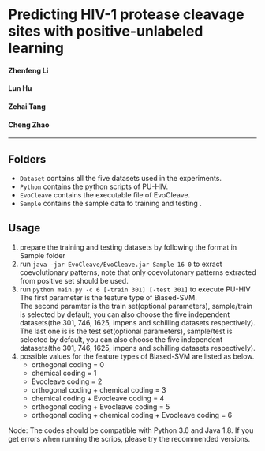 # Predicting HIV-1 protease cleavage sites with positive-unlabeled learning

#### Zhenfeng Li
#### Lun Hu
#### Zehai Tang
#### Cheng Zhao
------
## Folders
- `Dataset` contains all the five datasets used in the experiments.
- `Python` contains the python scripts of PU-HIV.
- `EvoCleave` contains the executable file of EvoCleave.
- `Sample` contains the sample data fo training and testing .


## Usage
1. prepare the training and testing datasets by following the format in Sample folder
2. run `java -jar EvoCleave/EvoCleave.jar Sample 16 0` to exract coevolutionary patterns, note that only coevolutonary patterns extracted from positive set should be used.
2. run `python main.py -c 6 [-train 301] [-test 301]` to execute PU-HIV
   The first parameter is the feature type of Biased-SVM.  
   The second paramter is the train set(optional parameters), sample/train is selected by default, you can also choose the five independent datasets(the 301, 746, 1625, impens and schilling datasets respectively).  
   The last one is is the test set(optional parameters), sample/test is selected by default, you can also choose the five independent datasets(the 301, 746, 1625, impens and schilling datasets respectively).
3. possible values for the feature types of Biased-SVM are listed as below.
   - orthogonal coding = 0
   - chemical coding = 1
   - Evocleave coding = 2
   - orthogonal coding + chemical coding = 3
   - chemical coding + Evocleave coding = 4
   - orthogonal coding + Evocleave coding = 5
   - orthogonal coding + chemical coding + Evocleave coding = 6

Node: The codes should be compatible with Python 3.6 and Java 1.8. If you get errors when running the scrips, please try the recommended versions.
